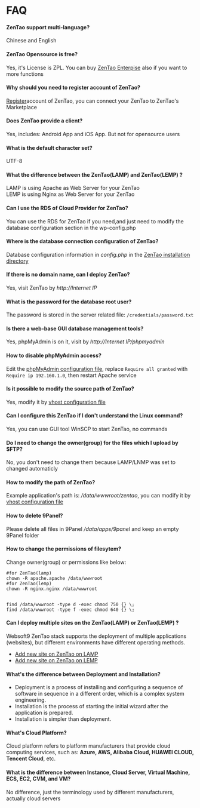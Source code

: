 # FAQ

#### ZenTao support multi-language?

Chinese and English

#### ZenTao Opensource is free?

Yes, it's License is ZPL. You can buy [ZenTao Enterpise](https://www.zentao.net/page/professional.html) also if you want to more functions

#### Why should you need to register account of ZenTao?

[Register](https://www.zentao.net/user-register.html)account of ZenTao, you can connect your ZenTao to ZenTao's Marketplace

#### Does ZenTao provide a client?

Yes, includes: Android App and iOS App. But not for opensource users

#### What is the default character set?

UTF-8

#### What the difference between the ZenTao(LAMP) and ZenTao(LEMP) ?

LAMP is using Apache as Web Server for your ZenTao  
LEMP is using Nginx as Web Server for your ZenTao

#### Can I use the RDS of Cloud Provider for ZenTao?

You can use the RDS for ZenTao if you need,and just need to modify the database configuration section in the wp-config.php

#### Where is the database connection configuration of ZenTao?

Database configuration information in *config.php* in the [ZenTao installation directory](/stack-components.md#zentao)

#### If there is no domain name, can I deploy ZenTao?

Yes, visit ZenTao by *http://Internet IP*

#### What is the password for the database root user?

The password is stored in the server related file: `/credentials/password.txt`

#### Is there a web-base GUI database management tools?

Yes, phpMyAdmin is on it, visit by *http://Internet IP/phpmyadmin*

#### How to disable phpMyAdmin access?

Edit the  [phpMyAdmin configuration file](/stack-components.md#phpmyadmin), replace `Require all granted` with `Require ip 192.160.1.0`, then restart Apache service

#### Is it possible to modify the source path of ZenTao?

Yes, modify it by [vhost configuration file](/stack-components.md#apache)

#### Can I configure this ZenTao if I don't understand the Linux command?

Yes, you can use GUI tool WinSCP to start ZenTao, no commands

#### Do I need to change the owner(group) for the files which I upload by SFTP?

No, you don't need to change them because LAMP/LNMP was set to changed automaticly

#### How to modify the path of ZenTao?

Example application's path is: */data/wwwroot/zentao*, you can modify it by [vhost configuration file](/stack-components.md#apache)

#### How to delete 9Panel?

Please delete all files in 9Panel */data/apps/9panel* and keep an empty 9Panel folder

#### How to change the permissions of filesytem?

Change owner(group) or permissions like below:

```shell
#for ZenTao(lamp)
chown -R apache.apache /data/wwwroot
#for ZenTao(lemp)
chown -R nginx.nginx /data/wwwroot


find /data/wwwroot -type d -exec chmod 750 {} \;
find /data/wwwroot -type f -exec chmod 640 {} \;
```

#### Can I deploy multiple sites on the ZenTao(LAMP) or ZenTao(LEMP) ?

Websoft9 ZenTao stack supports the deployment of multiple applications (websites), but different environments have different operating methods.

* [Add new site on ZenTao on LAMP](https://support.websoft9.com/docs/lamp/solution-deployment.html#deploy-second-application)
* [Add new site on ZenTao on LEMP](https://support.websoft9.com/docs/lnmp/solution-deployment.html#deploy-second-application)


#### What's the difference between Deployment and Installation?

- Deployment is a process of installing and configuring a sequence of software in sequence in a different order, which is a complex system engineering.  
- Installation is the process of starting the initial wizard after the application is prepared.  
- Installation is simpler than deployment. 

#### What's Cloud Platform?

Cloud platform refers to platform manufacturers that provide cloud computing services, such as: **Azure, AWS, Alibaba Cloud, HUAWEI CLOUD, Tencent Cloud**, etc.

#### What is the difference between Instance, Cloud Server, Virtual Machine, ECS, EC2, CVM, and VM?

No difference, just the terminology used by different manufacturers, actually cloud servers
